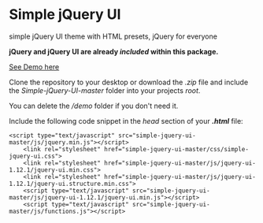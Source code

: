 # Simple jQuery UI

simple jQuery UI theme with HTML presets, jQuery for everyone

**jQuery and jQuery UI are already _included_ within this package.**

[See Demo here](https://raw.githack.com/leonzuendel/Simple-jQuery-UI/master/demo/index.html)

Clone the repository to your desktop or download the _.zip_ file and include the _Simple-jQuery-UI-master_ folder into your projects _root_. 

You can delete the _/demo_ folder if you don't need it.

Include the following code snippet in the _head_ section of your **_.html_** file:

```
<script type="text/javascript" src="simple-jquery-ui-master/js/jquery.min.js"></script>
    <link rel="stylesheet" href="simple-jquery-ui-master/css/simple-jquery-ui.css">
    <link rel="stylesheet" href="simple-jquery-ui-master/js/jquery-ui-1.12.1/jquery-ui.min.css">
    <link rel="stylesheet" href="simple-jquery-ui-master/js/jquery-ui-1.12.1/jquery-ui.structure.min.css">
    <script type="text/javascript" src="simple-jquery-ui-master/js/jquery-ui-1.12.1/jquery-ui.min.js"></script>
    <script type="text/javascript" src="simple-jquery-ui-master/js/functions.js"></script>
```


